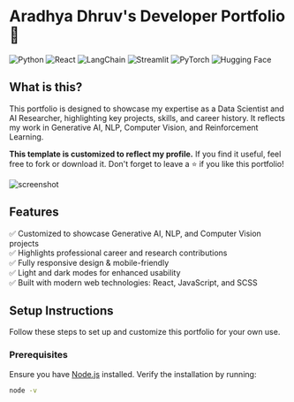 # Aradhya Dhruv's Developer Portfolio 🚀

![Python](https://img.shields.io/badge/Python-3776AB?style=for-the-badge&logo=python&logoColor=white) ![React](https://img.shields.io/badge/React-20232A?style=for-the-badge&logo=react&logoColor=61DAFB) ![LangChain](https://img.shields.io/badge/LangChain-0172B0?style=for-the-badge&logo=langchain&logoColor=white) ![Streamlit](https://img.shields.io/badge/Streamlit-FF4B4B?style=for-the-badge&logo=streamlit&logoColor=white) ![PyTorch](https://img.shields.io/badge/PyTorch-EE4C2C?style=for-the-badge&logo=pytorch&logoColor=white) ![Hugging Face](https://img.shields.io/badge/Hugging%20Face-FE8E46?style=for-the-badge&logo=huggingface&logoColor=white)

## What is this?

This portfolio is designed to showcase my expertise as a Data Scientist and AI Researcher, highlighting key projects, skills, and career history. It reflects my work in Generative AI, NLP, Computer Vision, and Reinforcement Learning.

**This template is customized to reflect my profile.** If you find it useful, feel free to fork or download it. Don't forget to leave a ⭐ if you like this portfolio!

![screenshot](./src/assets/images/screenshot.png)

## Features

✅ Customized to showcase Generative AI, NLP, and Computer Vision projects  
✅ Highlights professional career and research contributions  
✅ Fully responsive design & mobile-friendly  
✅ Light and dark modes for enhanced usability  
✅ Built with modern web technologies: React, JavaScript, and SCSS  

## Setup Instructions

Follow these steps to set up and customize this portfolio for your own use.

### Prerequisites

Ensure you have [Node.js](https://nodejs.org/) installed. Verify the installation by running:

```bash
node -v
